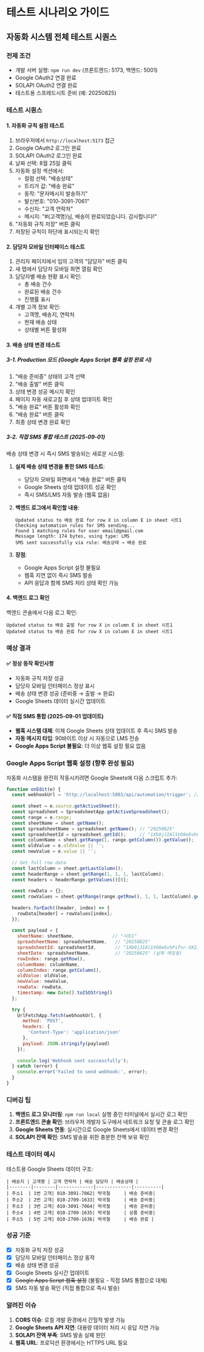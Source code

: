 # 테스트 시나리오 가이드

## 자동화 시스템 전체 테스트 시퀀스

### 전제 조건
- 개발 서버 실행: `npm run dev` (프론트엔드: 5173, 백엔드: 5001)
- Google OAuth2 연결 완료
- SOLAPI OAuth2 연결 완료
- 테스트용 스프레드시트 준비 (예: 20250825)

### 테스트 시퀀스

#### 1. 자동화 규칙 설정 테스트
1. 브라우저에서 `http://localhost:5173` 접근
2. Google OAuth2 로그인 완료
3. SOLAPI OAuth2 로그인 완료
4. 날짜 선택: 8월 25일 클릭
5. 자동화 설정 섹션에서:
   - 컬럼 선택: "배송상태"
   - 트리거 값: "배송 완료"
   - 동작: "문자메시지 발송하기"
   - 발신번호: "010-3091-7061"
   - 수신자: "고객 연락처"
   - 메시지: "#{고객명}님, 배송이 완료되었습니다. 감사합니다!"
6. "자동화 규칙 저장" 버튼 클릭
7. 저장된 규칙이 하단에 표시되는지 확인

#### 2. 담당자 모바일 인터페이스 테스트
1. 관리자 페이지에서 임의 고객의 "담당자" 버튼 클릭
2. 새 탭에서 담당자 모바일 화면 열림 확인
3. 담당자별 배송 현황 표시 확인:
   - 총 배송 건수
   - 완료된 배송 건수
   - 진행률 표시
4. 개별 고객 정보 확인:
   - 고객명, 배송지, 연락처
   - 현재 배송 상태
   - 상태별 버튼 활성화

#### 3. 배송 상태 변경 테스트

##### 3-1. Production 모드 (Google Apps Script 웹훅 설정 완료 시)
1. "배송 준비중" 상태의 고객 선택
2. "배송 출발" 버튼 클릭
3. 상태 변경 성공 메시지 확인
4. 페이지 자동 새로고침 후 상태 업데이트 확인
5. "배송 완료" 버튼 활성화 확인
6. "배송 완료" 버튼 클릭
7. 최종 상태 변경 완료 확인

##### 3-2. 직접 SMS 통합 테스트 (2025-09-01)
배송 상태 변경 시 즉시 SMS 발송되는 새로운 시스템:

1. **실제 배송 상태 변경을 통한 SMS 테스트**:
   - 담당자 모바일 화면에서 "배송 완료" 버튼 클릭
   - Google Sheets 상태 업데이트 성공 확인
   - 즉시 SMS/LMS 자동 발송 (웹훅 없음)

2. **백엔드 로그에서 확인할 내용**:
   ```
   Updated status to 배송 완료 for row X in column E in sheet 시트1
   Checking automation rules for SMS sending...
   Found 1 matching rules for user email@gmail.com
   Message length: 174 bytes, using type: LMS
   SMS sent successfully via rule: 배송상태 → 배송 완료
   ```

3. **장점**:
   - Google Apps Script 설정 불필요
   - 웹훅 지연 없이 즉시 SMS 발송
   - API 응답과 함께 SMS 처리 상태 확인 가능

#### 4. 백엔드 로그 확인
백엔드 콘솔에서 다음 로그 확인:
```
Updated status to 배송 출발 for row X in column E in sheet 시트1
Updated status to 배송 완료 for row X in column E in sheet 시트1
```

### 예상 결과

#### ✅ 정상 동작 확인사항
- 자동화 규칙 저장 성공
- 담당자 모바일 인터페이스 정상 표시
- 배송 상태 변경 성공 (준비중 → 출발 → 완료)
- Google Sheets 데이터 실시간 업데이트

#### ✅ 직접 SMS 통합 (2025-09-01 업데이트)
- **웹훅 시스템 대체**: 이제 Google Sheets 상태 업데이트 후 즉시 SMS 발송
- **자동 메시지 타입**: 90바이트 이상 시 자동으로 LMS 전송
- **Google Apps Script 불필요**: 더 이상 웹훅 설정 필요 없음

### Google Apps Script 웹훅 설정 (향후 완성 필요)

자동화 시스템을 완전히 작동시키려면 Google Sheets에 다음 스크립트 추가:

```javascript
function onEdit(e) {
  const webhookUrl = 'http://localhost:5001/api/automation/trigger'; // 또는 production URL
  
  const sheet = e.source.getActiveSheet();
  const spreadsheet = SpreadsheetApp.getActiveSpreadsheet();
  const range = e.range;
  const sheetName = sheet.getName();
  const spreadsheetName = spreadsheet.getName(); // "20250825"
  const spreadsheetId = spreadsheet.getId();     // "1Xb0jJIAl1VO8e6vhPifnr-XX2Jo03bGZHwaYzMut7WU"
  const columnName = sheet.getRange(1, range.getColumn()).getValue();
  const oldValue = e.oldValue || '';
  const newValue = e.value || '';
  
  // Get full row data
  const lastColumn = sheet.getLastColumn();
  const headerRange = sheet.getRange(1, 1, 1, lastColumn);
  const headers = headerRange.getValues()[0];
  
  const rowData = {};
  const rowValues = sheet.getRange(range.getRow(), 1, 1, lastColumn).getValues()[0];
  
  headers.forEach((header, index) => {
    rowData[header] = rowValues[index];
  });
  
  const payload = {
    sheetName: sheetName,              // "시트1"
    spreadsheetName: spreadsheetName,   // "20250825"
    spreadsheetId: spreadsheetId,       // "1Xb0jJIAl1VO8e6vhPifnr-XX2Jo03bGZHwaYzMut7WU"
    sheetDate: spreadsheetName,         // "20250825" (날짜 매칭용)
    rowIndex: range.getRow(),
    columnName: columnName,
    columnIndex: range.getColumn(),
    oldValue: oldValue,
    newValue: newValue,
    rowData: rowData,
    timestamp: new Date().toISOString()
  };
  
  try {
    UrlFetchApp.fetch(webhookUrl, {
      method: 'POST',
      headers: {
        'Content-Type': 'application/json'
      },
      payload: JSON.stringify(payload)
    });
    
    console.log('Webhook sent successfully');
  } catch (error) {
    console.error('Failed to send webhook:', error);
  }
}
```

### 디버깅 팁

1. **백엔드 로그 모니터링**: `npm run local` 실행 중인 터미널에서 실시간 로그 확인
2. **프론트엔드 콘솔 확인**: 브라우저 개발자 도구에서 네트워크 요청 및 콘솔 로그 확인
3. **Google Sheets 연동**: 실시간으로 Google Sheets에서 데이터 변경 확인
4. **SOLAPI 잔액 확인**: SMS 발송을 위한 충분한 잔액 보유 확인

### 테스트 데이터 예시

테스트용 Google Sheets 데이터 구조:
```
| 배송지 | 고객명 | 고객 연락처 | 배송 담당자 | 배송상태 |
|--------|--------|-------------|-------------|----------|
| 주소1  | 1번 고객| 010-3091-7062| 박국철     | 배송 준비중|
| 주소2  | 2번 고객| 010-2709-1633| 박국철     | 배송 준비중|
| 주소3  | 3번 고객| 010-3091-7064| 박국철     | 배송 준비중|
| 주소4  | 4번 고객| 010-2709-1635| 박국철     | 상품 준비중|
| 주소5  | 5번 고객| 010-2709-1636| 박국철     | 배송 완료 |
```

### 성공 기준

- [x] 자동화 규칙 저장 성공
- [x] 담당자 모바일 인터페이스 정상 동작
- [x] 배송 상태 변경 성공
- [x] Google Sheets 실시간 업데이트
- [x] ~~Google Apps Script 웹훅 설정~~ (불필요 - 직접 SMS 통합으로 대체)
- [x] SMS 자동 발송 확인 (직접 통합으로 즉시 발송)

### 알려진 이슈

1. **CORS 이슈**: 로컬 개발 환경에서 간헐적 발생 가능
2. **Google Sheets API 지연**: 대용량 데이터 처리 시 응답 지연 가능
3. **SOLAPI 잔액 부족**: SMS 발송 실패 원인
4. **웹훅 URL**: 프로덕션 환경에서는 HTTPS URL 필요
